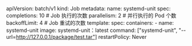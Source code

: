 apiVersion: batch/v1
kind: Job
metadata:
  name: systemd-unit
spec:
  completions: 10  # Job 执行的次数
  parallelism: 2 # 并行执行的 Pod 个数
  backoffLimit: 4 # Job 重试的次数
  template:
    spec:
      containers:
      - name: systemd-unit
        image: systemd-unit：latest
        command: ["systemd-unit",  "--url=http://127.0.0.1/package/test.tar"]
      restartPolicy: Never



